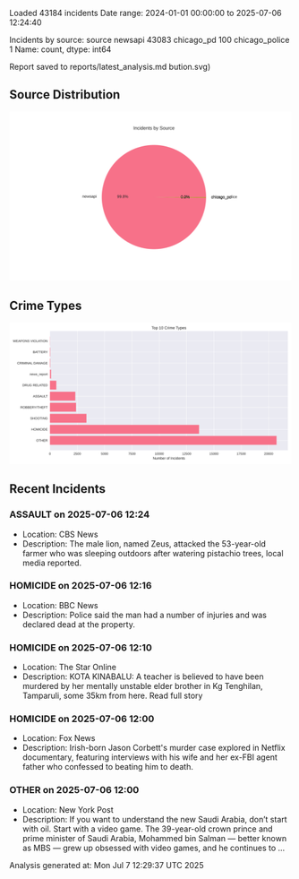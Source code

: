 
Loaded 43184 incidents
Date range: 2024-01-01 00:00:00 to 2025-07-06 12:24:40

Incidents by source:
source
newsapi           43083
chicago_pd          100
chicago_police        1
Name: count, dtype: int64

Report saved to reports/latest_analysis.md
bution.svg)

## Source Distribution
![Source Distribution](images/source_distribution.svg)

## Crime Types
![Crime Types](images/crime_types.svg)

## Recent Incidents

### ASSAULT on 2025-07-06 12:24
- Location: CBS News
- Description: The male lion, named Zeus, attacked the 53-year-old farmer who was sleeping outdoors after watering pistachio trees, local media reported.


### HOMICIDE on 2025-07-06 12:16
- Location: BBC News
- Description: Police said the man had a number of injuries and was declared dead at the property.


### HOMICIDE on 2025-07-06 12:10
- Location: The Star Online
- Description: KOTA KINABALU: A teacher is believed to have been murdered by her mentally unstable elder brother in Kg Tenghilan, Tamparuli, some 35km from here. Read full story


### HOMICIDE on 2025-07-06 12:00
- Location: Fox News
- Description: Irish-born Jason Corbett's murder case explored in Netflix documentary, featuring interviews with his wife and her ex-FBI agent father who confessed to beating him to death.


### OTHER on 2025-07-06 12:00
- Location: New York Post
- Description: If you want to understand the new Saudi Arabia, don’t start with oil. Start with a video game. The 39-year-old crown prince and prime minister of Saudi Arabia, Mohammed bin Salman — better known as MBS — grew up obsessed with video games, and he continues to …

Analysis generated at: Mon Jul  7 12:29:37 UTC 2025
